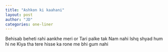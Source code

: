 ```yaml
---
title: "Ashkon ki kaahani"
layout: post
author: "JD"
categories: one-liner
---
```


Behisab beheti rahi aankhe meri or Tari palke tak Nam nahi 
Ishq shyad hum hi ne Kiya tha tere hisse ka rone me bhi gum nahi